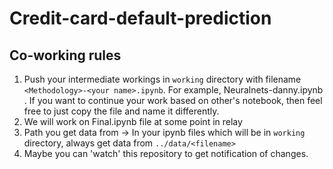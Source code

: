 # Credit-card-default-prediction

## Co-working rules
1. Push your intermediate workings in `working` directory with filename `<Methodology>-<your name>.ipynb`. For example, Neuralnets-danny.ipynb . If you want to continue your work based on other's notebook, then feel free to just copy the file and name it differently.  
2. We will work on Final.ipynb file at some point in relay  
3. Path you get data from -> In your ipynb files which will be in `working` directory, always get data from `../data/<filename>`  
4. Maybe you can 'watch' this repository to get notification of changes.

